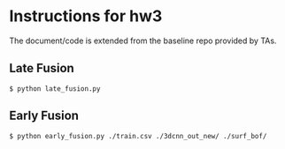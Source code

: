 # Instructions for hw3

The document/code is extended from the baseline repo provided by TAs.

## Late Fusion

```
$ python late_fusion.py
```

## Early Fusion

```
$ python early_fusion.py ./train.csv ./3dcnn_out_new/ ./surf_bof/
```

